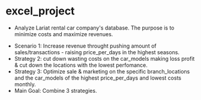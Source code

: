 # excel_project
* Analyze Lariat rental car company's database. The purpose is to minimize costs and maximize revenues.
- Scenario 1: Increase revenue throught pushing amount of sales/transactions - raising price_per_days in the highest seasons.
- Strategy 2: cut down wasting costs on the car_models making loss profit & cut down the locations with the lowest perfomance.
- Strategy 3: Optimize sale & marketing on the specific branch_locations and the car_models of the highest price_per_days and lowest costs monthly.
- Main Goal: Combine 3 strategies.

